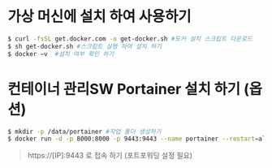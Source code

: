 # 가상 머신에 설치 하여 사용하기 

```bash
$ curl -fsSL get.docker.com -o get-docker.sh #도커 설치 스크립트 다운로드 
$ sh get-docker.sh #스크립트 실행 하여 설치 하기 
$ docker –v  #설치 여부 확인 하기 
```

# 컨테이너 관리SW Portainer 설치 하기 (옵션) 
```bash
$ mkdir -p /data/portainer #작업 폴더 생성하기
$ docker run -d -p 8000:8000 -p 9443:9443 --name portainer --restart=always -v /var/run/docker.sock:/var/run/docker.sock -v /data/portainer:/data portainer/portainer-ce:latest #도커로 설치 하기 
```

> https://[IP]:9443 로 접속 하기 (포트포워딩 설정 필요)

